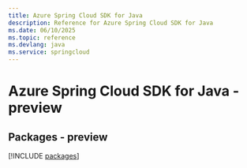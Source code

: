 ```yaml
---
title: Azure Spring Cloud SDK for Java
description: Reference for Azure Spring Cloud SDK for Java
ms.date: 06/10/2025
ms.topic: reference
ms.devlang: java
ms.service: springcloud
---
```

# Azure Spring Cloud SDK for Java - preview
## Packages - preview
[!INCLUDE [packages](spring-cloud-index.md)]